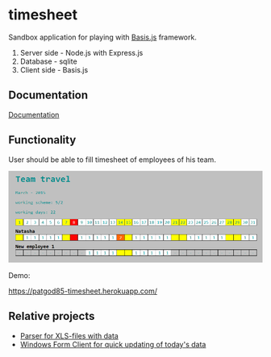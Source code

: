 timesheet
=====

Sandbox application for playing with [Basis.js](https://github.com/basisjs) framework.

1. Server side - Node.js with Express.js
1. Database - sqlite
1. Client side - Basis.js

Documentation
-----

[Documentation](doc/index.md)

Functionality
-----

User should be able to fill timesheet of employees of his team. 

![Preview](public/images/timesheet-preview.png)

Demo:

<https://patgod85-timesheet.herokuapp.com/>

Relative projects
-----

- [Parser for XLS-files with data](https://github.com/patgod85/timesheet-xls-parser)
- [Windows Form Client for quick updating of today's data](https://github.com//patgod85/timesheet-win-client)